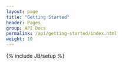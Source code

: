 ```yaml
---
layout: page
title: "Getting Started"
header: Pages
group: API Docs
permalink: /api/getting-started/index.html
weight: 10
---
```

{% include JB/setup %}



